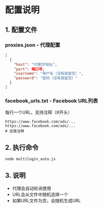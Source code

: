 # 配置说明

## 1. 配置文件

### proxies.json - 代理配置
```json
[
  {
    "host": "代理IP地址",
    "port": 端口号,
    "username": "用户名（没有就留空）",
    "password": "密码（没有就留空）"
  }
]
```

### facebook_urls.txt - Facebook URL列表
每行一个URL，支持注释（#开头）
```
https://www.facebook.com/ads/...
https://www.facebook.com/ads/...
# 这是注释
```

## 2. 执行命令

```bash
node multilogin_auto.js
```

## 3. 说明

- 代理会自动轮询使用
- URL会从文件中随机选择一个
- 如果URL文件为空，会随机生成URL

